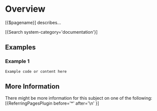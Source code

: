 # Overview

[{$pagename}] describes...

[{Search system-category='documentation'}]

## Examples

### Example 1

```
Example code or content here
```

## More Information

There might be more information for this subject on one of the following:
[{ReferringPagesPlugin before='*' after='\n' }]
